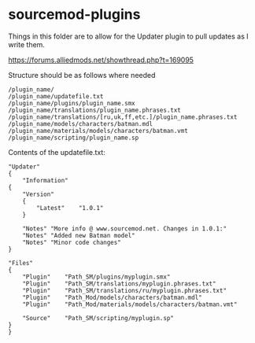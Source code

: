 # sourcemod-plugins

Things in this folder are to allow for the Updater plugin to pull updates as I write them.

https://forums.alliedmods.net/showthread.php?t=169095


Structure should be as follows where needed

    /plugin_name/
    /plugin_name/updatefile.txt
    /plugin_name/plugins/plugin_name.smx
    /plugin_name/translations/plugin_name.phrases.txt
    /plugin_name/translations/[ru,uk,ff,etc.]/plugin_name.phrases.txt
    /plugin_name/models/characters/batman.mdl
    /plugin_name/materials/models/characters/batman.vmt
    /plugin_name/scripting/plugin_name.sp


Contents of the updatefile.txt:

    "Updater"
    {
    	"Information"
   	{
   		"Version"
   		{
   			"Latest"	"1.0.1"
   		}
   		
   		"Notes"	"More info @ www.sourcemod.net. Changes in 1.0.1:"
   		"Notes"	"Added new Batman model"
   		"Notes"	"Minor code changes"
   	}
   	
   	"Files"
   	{
   		"Plugin"	"Path_SM/plugins/myplugin.smx"
   		"Plugin"	"Path_SM/translations/myplugin.phrases.txt"
   		"Plugin"	"Path_SM/translations/ru/myplugin.phrases.txt"
   		"Plugin"	"Path_Mod/models/characters/batman.mdl"
   		"Plugin"	"Path_Mod/materials/models/characters/batman.vmt"
   		
   		"Source"	"Path_SM/scripting/myplugin.sp"
   	}
    }
